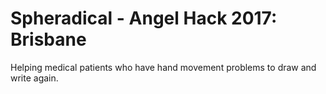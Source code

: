 # Spheradical - Angel Hack 2017: Brisbane
Helping medical patients who have hand movement problems to draw and write again.
